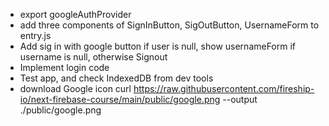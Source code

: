 - export googleAuthProvider 
- add three components of SignInButton, SigOutButton, UsernameForm to entry.js
- Add sig in with google button if user is null, show usernameForm if username is null, otherwise Signout
- Implement login code
- Test app, and check IndexedDB from dev tools
- download Google icon curl https://raw.githubusercontent.com/fireship-io/next-firebase-course/main/public/google.png --output ./public/google.png